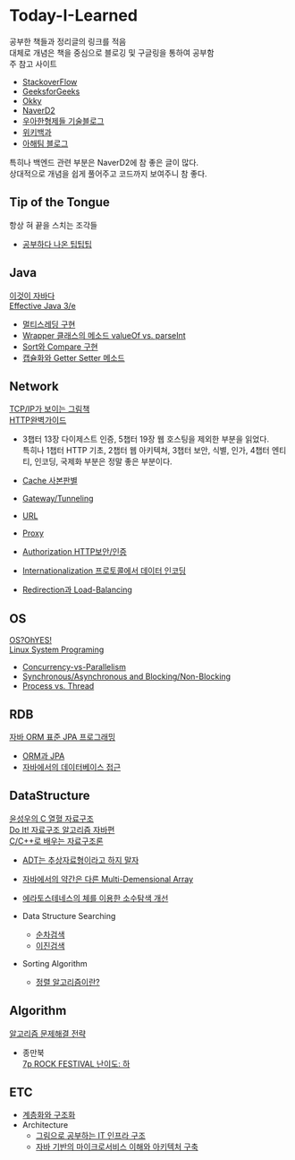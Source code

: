 # Today-I-Learned  
공부한 책들과 정리글의 링크를 적음  
대체로 개념은 책을 중심으로 블로깅 및 구글링을 통하여 공부함  
주 참고 사이트
  - [StackoverFlow](https://www.stackoverflow.com/)  
  - [GeeksforGeeks](https://www.geeksforgeeks.org/)  
  - [Okky](https://www.okky.kr/)  
  - [NaverD2](https://www.d2.naver.com/)  
  - [우아한형제들 기술블로그](https://woowabros.github.io/)  
  - [위키백과](https://www.wikipedia.org/)  
  - [아해팀 블로그](https://devahea.github.io/)  
  
특히나 백엔드 관련 부분은 NaverD2에 참 좋은 글이 많다.  
상대적으로 개념을 쉽게 풀어주고 코드까지 보여주니 참 좋다.

## Tip of the Tongue 
항상 혀 끝을 스치는 조각들  
- [공부하다 나온 팁팁팁](https://github.com/Agugu95/Today-I-Learned/blob/master/ETC/%EA%B3%B5%EB%B6%80%ED%95%98%EB%8B%A4%ED%8C%81%ED%8C%81.md)  

## Java  
[이것이 자바다](http://www.yes24.com/Product/Goods/15651484?scode=032&OzSrank=1)  
[Effective Java 3/e](http://www.yes24.com/Product/Goods/65551284?Acode=101)  
- [멀티스레딩 구현](https://github.com/Agugu95/Today-I-Learned/blob/master/Java/Multi-Threading.md)  
- [Wrapper 클래스의 메소드 valueOf vs. parseInt](https://github.com/Agugu95/Today-I-Learned/tree/master/Java/ValueOf-ParseInt.md)  
- [Sort와 Compare 구현](https://github.com/Agugu95/Today-I-Learned/blob/master/Java/%EC%9E%90%EB%B0%94%EC%97%90%EC%84%9C%EC%9D%98%20%EC%A0%95%EB%A0%AC.md)  
- [캡슐화와 Getter Setter 메소드](https://github.com/Agugu95/Today-I-Learned/blob/master/Java/GetterAndSetter.md)  


## Network  
[TCP/IP가 보이는 그림책](http://www.yes24.com/Product/Goods/73020774?Acode=101)    
[HTTP완벽가이드](http://www.yes24.com/Product/Goods/15381085?Acode=101)
- 3챕터 13장 다이제스트 인증, 5챕터 19장 웹 호스팅을 제외한 부분을 읽었다.  
특히나 1챕터 HTTP 기초, 2챕터 웹 아키텍쳐, 3챕터 보안, 식별, 인가, 4챕터 엔티티, 인코딩, 국제화 부분은 정말 좋은 부분이다.  

- [Cache 사본판별](https://github.com/Agugu95/Today-I-Learned/blob/master/Network/Caching.md)  
- [Gateway/Tunneling](https://github.com/Agugu95/Today-I-Learned/blob/master/Network/Gateway.md)  
- [URL](https://github.com/Agugu95/Today-I-Learned/blob/master/Network/URL.md)  
- [Proxy](https://github.com/Agugu95/Today-I-Learned/tree/master/Network/Proxy.md)  
- [Authorization HTTP보안/인증](https://github.com/Agugu95/Today-I-Learned/tree/master/Network/Authorization.md)  
- [Internationalization 프로토콜에서 데이터 인코딩](https://github.com/Agugu95/Today-I-Learned/tree/master/Network/Internationalization.md)  
- [Redirection과 Load-Balancing](https://github.com/Agugu95/Today-I-Learned/blob/master/Network/Redirection-and-LoadBalancing.md)  

## OS  
[OS?OhYES!](http://www.yes24.com/Product/Goods/3696547?Acode=101)  
[Linux System Programing](http://www.yes24.com/Product/Goods/15581782?Acode=101)  

- [Concurrency-vs-Parallelism](https://github.com/Agugu95/Today-I-Learned/blob/master/OS/Concurrence-vs-Parallel.md)  
- [Synchronous/Asynchronous and Blocking/Non-Blocking](https://github.com/Agugu95/Today-I-Learned/blob/master/OS/SyncAndAsync.md)  
- [Process vs. Thread](https://github.com/Agugu95/Today-I-Learned/tree/master/OS/Process-Thread.md)  

## RDB  
[자바 ORM 표준 JPA 프로그래밍](http://www.yes24.com/Product/Goods/64988508?Acode=101)  

- [ORM과 JPA]()  
- [자바에서의 데이터베이스 접근]()  

## DataStructure  
[윤성우의 C 열혈 자료구조](http://www.yes24.com/Product/Goods/6214396?Acode=101)  
[Do It! 자료구조 알고리즘 자바편](http://www.yes24.com/Product/Goods/60547893?Acode=101
)  
[C/C++로 배우는 자료구조론](http://www.yes24.com/Product/Goods/1402199?scode=032&OzSrank=5)  

- [ADT는 추상자료형이라고 하지 말자](https://github.com/Agugu95/Today-I-Learned/blob/master/DataStructure/ADT.md)  
- [자바에서의 약간은 다른 Multi-Demensional Array](https://github.com/Agugu95/Today-I-Learned/blob/master/DataStructure/Multi-Dementinal-Array.md)  
- [에라토스테네스의 체를 이용한 소수탐색 개선](https://github.com/Agugu95/Today-I-Learned/blob/master/DataStructure/소수탐색개선.md)  

- Data Structure Searching  
  - [순차검색](https://github.com/Agugu95/Today-I-Learned/blob/master/DataStructure/Searcing/Sequential-Search.md)    
  - [이진검색](https://github.com/Agugu95/Today-I-Learned/blob/master/DataStructure/Searchig/Binary-Search.md)  
  
- Sorting Algorithm  
  - [정렬 알고리즘이란?](https://github.com/Agugu95/Today-I-Learned/blob/master/DataStructure/Sort/SortingAlgorithm.md)  

## Algorithm  
[알고리즘 문제해결 전략](http://www.yes24.com/Product/Goods/8006522?Acode=101)

- 종만북  
[7p ROCK FESTIVAL 난이도: 하](https://github.com/Agugu95/Today-I-Learned/blob/master/Algorithm/%EC%A2%85%EB%A7%8C%EB%B6%81/FESTIVAL.md)  

## ETC  
- [계층화와 구조화](https://github.com/Agugu95/Today-I-Learned/blob/master/ETC/StructuredAndLayering.md)  
- Architecture
  - [그림으로 공부하는 IT 인프라 구조](http://www.yes24.com/Product/Goods/19041948?Acode=101)  
  - [자바 기반의 마이크로서비스 이해와 아키텍처 구축](http://www.yes24.com/Product/Goods/64988508?Acode=101)  
